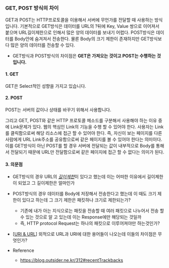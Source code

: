 ### GET, POST 방식의 차이

GET과 POST는 HTTP프로토콜을 이용해서 서버에 무언가를 전달할 때 사용하는 방식입니다.
기본적으로 GET방식은 데이터를 URL의 ?뒤에 Key, Value 쌍으로 이어져서 붙으며 URL길이제한으로 인해서 많은 양의 데이터를 보내기 어렵다.
POST방식은 데이터를 Body안에 숨겨져서 전송한다. 물론 Body의 크기 제한이 존재하지만 GET방식보다 많은 양의 데이터를 전송할 수 있다.

- GET방식과 POST방식의 차이점은 **GET은 가져오는 것이고 POST는 수행하는 것입니다.**

#### 1. GET
GET은 Select적인 성향을 가지고 있습니다.

#### 2. POST
POST는 서버의 값이나 상태를 바꾸기 위해서 사용합니다.

그리고 GET, POST와 같은 HTTP 프로토콜 메소드를 구분해서 사용해야 하는 이유 중에 Link문제가 있다.
웹의 핵심인 Link의 기능을 수행 할 수 있어야 한다. 사용자는 Link를 클릭함으로써 해당 리소스에 접근 할 수 있어야 한다. 즉, 자신이 보는 페이지를 다른 사람에게 URL Link주소를 공유함으로써 같은 페이지를 볼 수 있어야 한다는 의미이다. 이를 GET방식이 아닌 POST를 할 경우 서버에 전달되는 값이 내부적으로 Body를 통해서 전달되기 때문에 URL만 전달함으로써 같은 페이지에 접근 할 수 없다는 의미가 된다.

#### 3. 의문점
- GET방식의 경우 URL의 <u>*길이제한*</u>이 있다고 했는데 이는 어떠한 이유에서 길이제한이 되었고 그 길이제한은 얼마인가
- POST방식의 경우 데이터를 Body에 저장해서 전송한다고 했는데 이 때도 크기 제한이 있다고 하는데 그 크기 제한은 패킷하나 크기로 제한되는가?
    - 기존에 내가 아는 지식으로는 패킷을 전송할 때 여러 패킷으로 나누어서 전송 할 수 있는 것으로 알 고 있는데 이는 Response에만 해당되는 것일까
    - 즉, HTTP protocol Request는 하나의 패킷으로 이루어져야만 하는것인가?
- [[URI & URL](./URI_URL.md)] 외적으로 URL과 URI에 대한 용어들이 나오는데 이들의 차이점은 무엇인가?

- Reference
    - https://blog.outsider.ne.kr/312#recentTrackbacks
